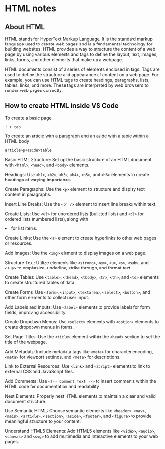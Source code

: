 # HTML notes

## About HTML

HTML stands for HyperText Markup Language. It is the standard markup language used to create web pages and is a fundamental technology for building websites. HTML provides a way to structure the content of a web page by using various elements and tags to define the layout, text, images, links, forms, and other elements that make up a webpage.

HTML documents consist of a series of elements enclosed in tags. Tags are used to define the structure and appearance of content on a web page. For example, you can use HTML tags to create headings, paragraphs, lists, tables, links, and more. These tags are interpreted by web browsers to render web pages correctly.

## How to create HTML inside VS Code

To create a basic page

`! + tab`

To create an article with a paragraph and an aside with a table within a HTML body

`article>p+aside>table`

Basic HTML Structure: Set up the basic structure of an HTML document with `<html>`, `<head>`, and `<body>` elements.

Headings: Use `<h1>`, `<h2>`, `<h3>`, `<h4>`, `<h5>`, and `<h6>` elements to create headings of varying importance.

Create Paragraphs: Use the `<p>` element to structure and display text content in paragraphs.

Insert Line Breaks: Use the `<br />` element to insert line breaks within text.

Create Lists: Use `<ul>` for unordered lists (bulleted lists) and `<ol>` for ordered lists (numbered lists), along with <li> for list items.

Create Links: Use the `<a>` element to create hyperlinks to other web pages or resources.

Add Images: Use the `<img>` element to display images on a web page.

Structure Text: Utilize elements like `<strong>`, `<em>`, `<u>`, `<s>`, `<sub>`, and `<sup>` to emphasize, underline, strike through, and format text.

Create Tables: Use `<table>`, `<thead>`, `<tbody>`, `<tr>`, `<th>`, and `<td>` elements to create structured tables of data.

Create Forms: Use `<form>`, `<input>`, `<textarea>`, `<select>`, `<button>`, and other form elements to collect user input.

Add Labels and Inputs: Use `<label>` elements to provide labels for form fields, improving accessibility.

Create Dropdown Menus: Use `<select>` elements with `<option>` elements to create dropdown menus in forms.

Set Page Titles: Use the `<title>` element within the `<head>` section to set the title of the webpage.

Add Metadata: Include metadata tags like `<meta>` for character encoding, `<meta>` for viewport settings, and `<meta>` for descriptions.

Link to External Resources: Use `<link>` and `<script>` elements to link to external CSS and JavaScript files.

Add Comments: Use `<!-- Comment Text -->` to insert comments within the HTML code for documentation and readability.

Nest Elements: Properly nest HTML elements to maintain a clear and valid document structure.

Use Semantic HTML: Choose semantic elements like `<header>`, `<nav>`, `<main>`, `<article>`, `<section>`, `<aside>`, `<footer>`, and `<figure>` to provide meaningful structure to your content.

Understand HTML5 Elements: Add HTML5 elements like `<video>`, `<audio>`, `<canvas>` and `<svg>` to add multimedia and interactive elements to your web pages.
